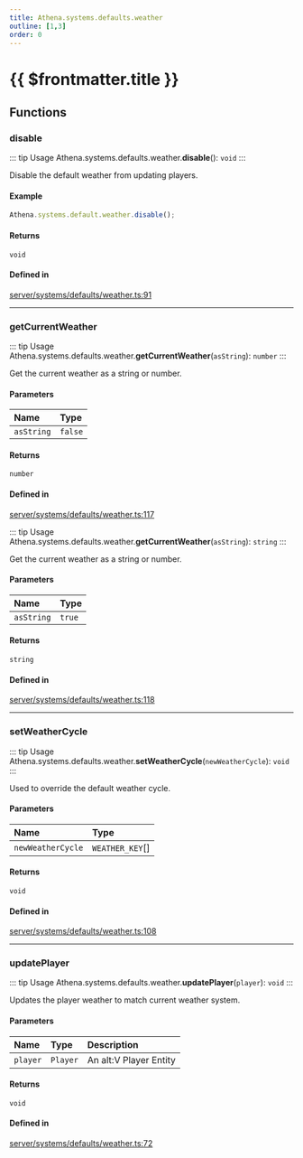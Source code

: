 ```yaml
---
title: Athena.systems.defaults.weather
outline: [1,3]
order: 0
---
```


# {{ $frontmatter.title }}


## Functions

### disable

::: tip Usage
Athena.systems.defaults.weather.**disable**(): `void`
:::

Disable the default weather from updating players.

#### Example
```ts
Athena.systems.default.weather.disable();
```

#### Returns

`void`

#### Defined in

[server/systems/defaults/weather.ts:91](https://github.com/Stuyk/altv-athena/blob/b36eb29/src/core/server/systems/defaults/weather.ts#L91)

___

### getCurrentWeather

::: tip Usage
Athena.systems.defaults.weather.**getCurrentWeather**(`asString`): `number`
:::

Get the current weather as a string or number.

#### Parameters

| Name | Type |
| :------ | :------ |
| `asString` | ``false`` |

#### Returns

`number`

#### Defined in

[server/systems/defaults/weather.ts:117](https://github.com/Stuyk/altv-athena/blob/b36eb29/src/core/server/systems/defaults/weather.ts#L117)

::: tip Usage
Athena.systems.defaults.weather.**getCurrentWeather**(`asString`): `string`
:::

Get the current weather as a string or number.

#### Parameters

| Name | Type |
| :------ | :------ |
| `asString` | ``true`` |

#### Returns

`string`

#### Defined in

[server/systems/defaults/weather.ts:118](https://github.com/Stuyk/altv-athena/blob/b36eb29/src/core/server/systems/defaults/weather.ts#L118)

___

### setWeatherCycle

::: tip Usage
Athena.systems.defaults.weather.**setWeatherCycle**(`newWeatherCycle`): `void`
:::

Used to override the default weather cycle.

#### Parameters

| Name | Type |
| :------ | :------ |
| `newWeatherCycle` | `WEATHER_KEY`[] |

#### Returns

`void`

#### Defined in

[server/systems/defaults/weather.ts:108](https://github.com/Stuyk/altv-athena/blob/b36eb29/src/core/server/systems/defaults/weather.ts#L108)

___

### updatePlayer

::: tip Usage
Athena.systems.defaults.weather.**updatePlayer**(`player`): `void`
:::

Updates the player weather to match current weather system.

#### Parameters

| Name | Type | Description |
| :------ | :------ | :------ |
| `player` | `Player` | An alt:V Player Entity |

#### Returns

`void`

#### Defined in

[server/systems/defaults/weather.ts:72](https://github.com/Stuyk/altv-athena/blob/b36eb29/src/core/server/systems/defaults/weather.ts#L72)
